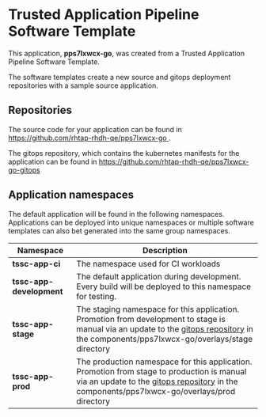# Trusted Application Pipeline Software Template

This application, **pps7lxwcx-go**, was created from a Trusted Application Pipeline Software Template.

The software templates create a new source and gitops deployment repositories with a sample source application. 

## Repositories

The source code for your application can be found in [https://github.com/rhtap-rhdh-qe/pps7lxwcx-go ](https://github.com/rhtap-rhdh-qe/pps7lxwcx-go ).
 
The gitops repository, which contains the kubernetes manifests for the application can be found in 
[https://github.com/rhtap-rhdh-qe/pps7lxwcx-go-gitops ](https://github.com/rhtap-rhdh-qe/pps7lxwcx-go-gitops ) 

## Application namespaces 

The default application will be found in the following namespaces. Applications can be deployed into unique namespaces or multiple software templates can also bet generated into the same group namespaces.  

|  Namespace   |  Description   |  
| -------- | -------- |
| **tssc-app-ci** | The namespace used for CI workloads |
| **tssc-app-development** | The default application during development. Every build will be deployed to this namespace for testing. |
| **tssc-app-stage** | The staging namespace for this application. Promotion from development to stage is manual via an update to the [gitops repository](https://github.com/rhtap-rhdh-qe/pps7lxwcx-go-gitops ) in the components/pps7lxwcx-go/overlays/stage directory |
| **tssc-app-prod** | The production namespace for this application. Promotion from stage to production is manual via an update to the [gitops repository](https://github.com/rhtap-rhdh-qe/pps7lxwcx-go-gitops ) in the components/pps7lxwcx-go/overlays/prod directory |